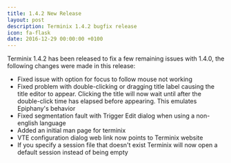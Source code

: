 ```yaml
---
title: 1.4.2 New Release
layout: post
description: Terminix 1.4.2 bugfix release
icon: fa-flask 
date: 2016-12-29 00:00:00 +0100
---
```


Terminix 1.4.2 has been released to fix a few remaining issues with 1.4.0, the following changes were made in this release:

* Fixed issue with option for focus to follow mouse not working
* Fixed problem with double-clicking or dragging title label causing the title editor to appear. Clicking the title will now wait until after the double-click time has elapsed before appearing. This emulates Epiphany's behavior
* Fixed segmentation fault with Trigger Edit dialog when using a non-english language
* Added an initial man page for terminix
* VTE configuration dialog web link now points to Terminix website
* If you specify a session file that doesn't exist Terminix will now open a default session instead of being empty